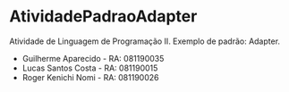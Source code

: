# AtividadePadraoAdapter

Atividade de Linguagem de Programação II. Exemplo de padrão: Adapter.

- Guilherme Aparecido - RA: 081190035
- Lucas Santos Costa - RA: 081190015
- Roger Kenichi Nomi - RA: 081190026
